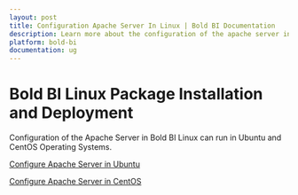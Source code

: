```yaml
---
layout: post
title: Configuration Apache Server In Linux | Bold BI Documentation
description: Learn more about the configuration of the apache server in Bold BI Linux package on a Linux server with SSL.
platform: bold-bi
documentation: ug
---
```


# Bold BI Linux Package Installation and Deployment

Configuration of the Apache Server in Bold BI Linux can run in Ubuntu and CentOS Operating Systems.

[Configure Apache Server in Ubuntu](/deploying-bold-bi/deploying-in-linux/deploy-bold-bi-using-apache-server/configure-apache-server-in-ubuntu/)

[Configure Apache Server in CentOS](/deploying-bold-bi/deploying-in-linux/deploy-bold-bi-using-apache-server/configure-apache-server-in-centos/)

